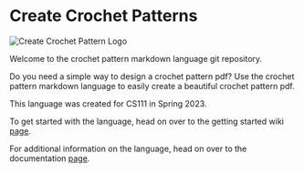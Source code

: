 # Create Crochet Patterns

![Create Crochet Pattern Logo](https://user-images.githubusercontent.com/53374398/234706978-c65523dc-fe3a-453a-a125-00a44a89aa7c.png)

Welcome to the crochet pattern markdown language git repository.

Do you need a simple way to design a crochet pattern pdf? Use the crochet pattern
markdown language to easily create a beautiful crochet pattern pdf.

This language was created for CS111 in Spring 2023.

To get started with the language, head on over to the getting started wiki
[page](https://github.com/hmc-cs111-spring2023/artifact-georgia-reb/wiki/Getting-Started).

For additional information on the language, head on over to the documentation
[page](https://github.com/hmc-cs111-spring2023/artifact-georgia-reb/wiki/API-Reference).
